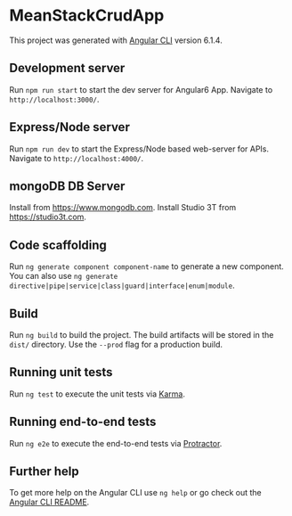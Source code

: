 # MeanStackCrudApp

This project was generated with [Angular CLI](https://github.com/angular/angular-cli) version 6.1.4.

## Development server

Run `npm run start` to start the dev server for Angular6 App. Navigate to `http://localhost:3000/`. 

## Express/Node server

Run `npm run dev` to start the Express/Node based web-server for APIs. Navigate to `http://localhost:4000/`.

## mongoDB DB Server

Install from https://www.mongodb.com.
Install Studio 3T from https://studio3t.com.

## Code scaffolding

Run `ng generate component component-name` to generate a new component. You can also use `ng generate directive|pipe|service|class|guard|interface|enum|module`.

## Build

Run `ng build` to build the project. The build artifacts will be stored in the `dist/` directory. Use the `--prod` flag for a production build.

## Running unit tests

Run `ng test` to execute the unit tests via [Karma](https://karma-runner.github.io).

## Running end-to-end tests

Run `ng e2e` to execute the end-to-end tests via [Protractor](http://www.protractortest.org/).

## Further help

To get more help on the Angular CLI use `ng help` or go check out the [Angular CLI README](https://github.com/angular/angular-cli/blob/master/README.md).
